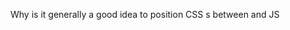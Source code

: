 Why is it generally a good idea to position CSS <link>s between <head></head> and JS <script>s just before the end body tag? Do you know any exceptions?

CSS should be loaded in the head section to so that styling can be loaded before the page body loads, else the page will appear without styling.

JS should be loaded after all content has loaded, ie just before the closing body tag, so that loading of possibly large JS files does not initial page load.

An exception would be Modernizr, which detects support for various features and adds classes saying whether they are supported to the html tag. And those classes are used for styling which is why they should be added as soon as possible.
